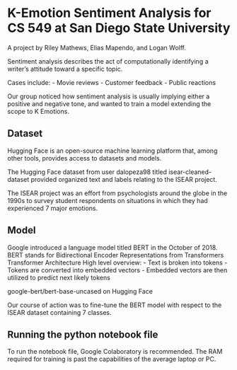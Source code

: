 # K-Emotion Sentiment Analysis for CS 549 at San Diego State University

A project by Riley Mathews, Elias Mapendo, and Logan Wolff.

Sentiment analysis describes the act of computationally identifying a writer’s attitude toward a specific topic.

Cases include:
    - Movie reviews
    - Customer feedback
    - Public reactions

Our group noticed how sentiment analysis is usually implying either a positive and negative tone, and wanted to train a model extending the scope to K Emotions.

## Dataset

Hugging Face is an open-source machine learning platform that, among other tools, provides access to datasets and models.

The Hugging Face dataset from user dalopeza98 titled isear-cleaned-dataset provided organized text and labels relating to the ISEAR project.

The ISEAR project was an effort from psychologists around the globe in the 1990s to survey student respondents on situations in which they had experienced 7 major emotions.


## Model

Google introduced a language model titled BERT in the October of 2018.
BERT stands for Bidirectional Encoder Representations from Transformers
Transformer Architecture High level overview:
    - Text is broken into tokens
    - Tokens are converted into embedded vectors
    - Embedded vectors are then utilized to predict next likely tokens

google-bert/bert-base-uncased on Hugging Face

Our course of action was to fine-tune the BERT model with respect to the ISEAR dataset containing 7 classes. 

## Running the python notebook file

To run the notebook file, Google Colaboratory is recommended. The RAM required for training is past the capabilities of the average laptop or PC.